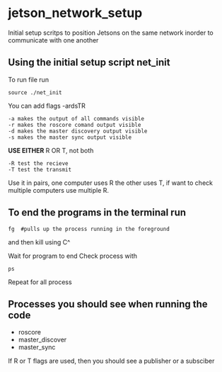 # jetson_network_setup
Initial setup scritps to position Jetsons on the same network inorder to communicate with one another

## Using the initial setup script net_init

To run file run 
```
source ./net_init 
```
You can add flags -ardsTR
```
-a makes the output of all commands visible
-r makes the roscore comand output visible
-d makes the master discovery output visible
-s makes the master sync output visible
```
**USE EITHER** R OR T, not both
```
-R test the recieve
-T test the transmit
```
Use it in pairs, one computer uses R the other uses T, if want to check multiple computers use multiple R.


## To end the programs in the terminal run
```
fg  #pulls up the process running in the foreground
```
and then kill using C^

Wait for program to end
Check process with 
```
ps
```
Repeat for all process 

## Processes you should see when running the code

- roscore
- master_discover
- master_sync

If R or T flags are used, then you should see a publisher or a subsciber
